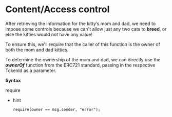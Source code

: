 # Content/Access control

After retrieving the information for the kitty’s mom and dad, we need to impose some controls because we can't allow just any two cats to **breed**, or else the kitties would not have any value!

To ensure this, we'll require that the caller of this function is the owner of both the mom and dad kitties.

To determine the ownership of the mom and dad, we can directly use the ***ownerOf*** function from the ERC721 standard, passing in the respective TokenId as a parameter.

**Syntax**

require

- hint
    
    ```solidity
    require(owner == msg.sender, "error");
    ```
    

